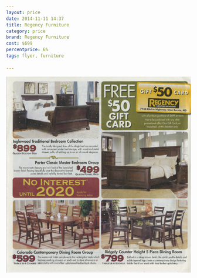 ```yaml
---
layout: price
date: 2014-11-11 14:37
title: Regency Furniture
category: price
brand: Regency Furniture
cost: $699
percentprice: 6%
tags: flyer, furniture

---
```


<div class="imageContainer col-8"><img src="/img/editscans/RegencyFurn_1.png">
            
<div class="overlayContainerPrice col-12">
<object type="image/svg+xml" data="/img/overlays/RegencyFurn_1.svg" class="trans"></object>
</div></div>